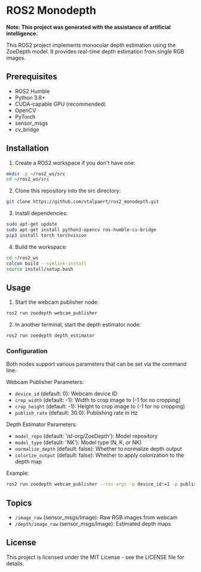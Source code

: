 # ROS2 Monodepth

**Note: This project was generated with the assistance of artificial intelligence.**

This ROS2 project implements monocular depth estimation using the ZoeDepth model. It provides real-time depth estimation from single RGB images.

## Prerequisites

- ROS2 Humble
- Python 3.8+
- CUDA-capable GPU (recommended)
- OpenCV
- PyTorch
- sensor_msgs
- cv_bridge

## Installation

1. Create a ROS2 workspace if you don't have one:
```bash
mkdir -p ~/ros2_ws/src
cd ~/ros2_ws/src
```

2. Clone this repository into the src directory:
```bash
git clone https://github.com/vtalpaert/ros2_monodepth.git
```

3. Install dependencies:
```bash
sudo apt-get update
sudo apt-get install python3-opencv ros-humble-cv-bridge
pip3 install torch torchvision
```

4. Build the workspace:
```bash
cd ~/ros2_ws
colcon build --symlink-install
source install/setup.bash
```

## Usage

1. Start the webcam publisher node:
```bash
ros2 run zoedepth webcam_publisher
```

2. In another terminal, start the depth estimator node:
```bash
ros2 run zoedepth depth_estimator
```

### Configuration

Both nodes support various parameters that can be set via the command line:

Webcam Publisher Parameters:
- `device_id` (default: 0): Webcam device ID
- `crop_width` (default: -1): Width to crop image to (-1 for no cropping)
- `crop_height` (default: -1): Height to crop image to (-1 for no cropping)
- `publish_rate` (default: 30.0): Publishing rate in Hz

Depth Estimator Parameters:
- `model_repo` (default: 'isl-org/ZoeDepth'): Model repository
- `model_type` (default: 'NK'): Model type (N, K, or NK)
- `normalize_depth` (default: false): Whether to normalize depth output
- `colorize_output` (default: false): Whether to apply colorization to the depth map

Example:
```bash
ros2 run zoedepth webcam_publisher --ros-args -p device_id:=1 -p publish_rate:=15.0
```

## Topics

- `/image_raw` (sensor_msgs/Image): Raw RGB images from webcam
- `/depth/image_raw` (sensor_msgs/Image): Estimated depth maps

## License

This project is licensed under the MIT License - see the LICENSE file for details.
